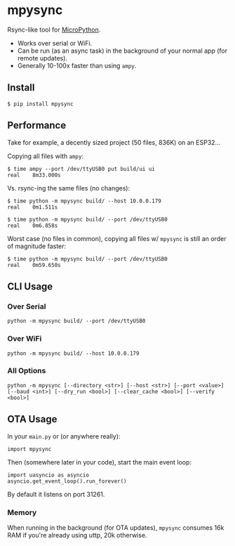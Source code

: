 # mpysync

Rsync-like tool for [MicroPython](https://micropython.org/).

- Works over serial or WiFi.
- Can be run (as an async task) in the background of your normal app (for remote updates).
- Generally 10-100x faster than using `ampy`.

## Install

```
$ pip install mpysync
```

## Performance
Take for example, a decently sized project (50 files, 836K) on an ESP32...

Copying all files with `ampy`:
```
$ time ampy --port /dev/ttyUSB0 put build/ui ui
real	8m33.000s
```

Vs. rsync-ing the same files (no changes):
```
$ time python -m mpysync build/ --host 10.0.0.179
real	0m1.511s

$ time python -m mpysync build/ --port /dev/ttyUSB0
real	0m6.858s
```

Worst case (no files in common), copying all files w/ `mpysync` is still an order of magnitude faster:
```
$ time python -m mpysync build/ --port /dev/ttyUSB0
real	0m59.650s
```



## CLI Usage

### Over Serial
```
python -m mpysync build/ --port /dev/ttyUSB0
```

### Over WiFi
```
python -m mpysync build/ --host 10.0.0.179
```

### All Options
```
python -m mpysync [--directory <str>] [--host <str>] [--port <value>] [--baud <int>] [--dry_run <bool>] [--clear_cache <bool>] [--verify <bool>]
```

## OTA Usage

In your `main.py` or (or anywhere really):

```
import mpysync
```

Then (somewhere later in your code), start the main event loop:

```
import uasyncio as asyncio
asyncio.get_event_loop().run_forever()
```

By default it listens on port 31261.

### Memory
When running in the background (for OTA updates), `mpysync` consumes 16k RAM if you're already using uttp, 20k otherwise.
